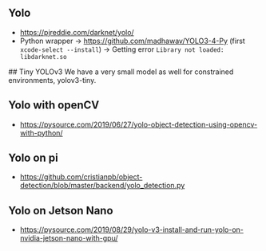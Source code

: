 ## Yolo
* https://pjreddie.com/darknet/yolo/
* Python wrapper -> https://github.com/madhawav/YOLO3-4-Py (first `xcode-select --install`) -> Getting error `Library not loaded: libdarknet.so`

## Tiny YOLOv3
We have a very small model as well for constrained environments, yolov3-tiny.

## Yolo with openCV
* https://pysource.com/2019/06/27/yolo-object-detection-using-opencv-with-python/

## Yolo on pi
* https://github.com/cristianpb/object-detection/blob/master/backend/yolo_detection.py

## Yolo on Jetson Nano 
* https://pysource.com/2019/08/29/yolo-v3-install-and-run-yolo-on-nvidia-jetson-nano-with-gpu/